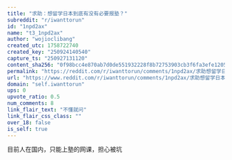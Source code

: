 ```yaml
---
title: "求助：想留学日本到底有没有必要报塾？"
subreddit: "r/iwanttorun"
id: "1npd2ax"
name: "t3_1npd2ax"
author: "wojioclibang"
created_utc: 1758722740
created_key: "250924140540"
capture_ts: "250927131120"
content_sha256: "0f98bcc4e870ab7d0de551932228f8b72753903cb3f6fa3efe12051c3e27e1b0"
permalink: "https://reddit.com/r/iwanttorun/comments/1npd2ax/求助想留学日本到底有没有必要报塾/"
url: "https://www.reddit.com/r/iwanttorun/comments/1npd2ax/求助想留学日本到底有没有必要报塾/"
domain: "self.iwanttorun"
ups: 0
upvote_ratio: 0.5
num_comments: 8
link_flair_text: "不懂就问"
link_flair_css_class: ""
over_18: false
is_self: true
---
```


<div class="md">

目前人在国内，只能上塾的网课，担心被坑

</div>
